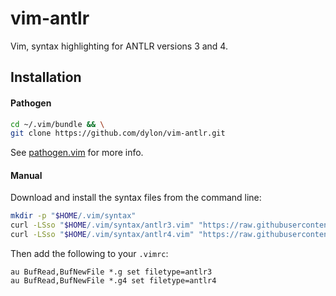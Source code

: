 # vim-antlr

Vim, syntax highlighting for ANTLR versions 3 and 4.

## Installation

#### Pathogen

```sh
cd ~/.vim/bundle && \
git clone https://github.com/dylon/vim-antlr.git
```

See [pathogen.vim](https://github.com/tpope/vim-pathogen) for more info.

#### Manual

Download and install the syntax files from the command line:

```sh
mkdir -p "$HOME/.vim/syntax"
curl -LSso "$HOME/.vim/syntax/antlr3.vim" "https://raw.githubusercontent.com/dylon/vim-antlr/master/syntax/antlr3.vim"
curl -LSso "$HOME/.vim/syntax/antlr4.vim" "https://raw.githubusercontent.com/dylon/vim-antlr/master/syntax/antlr4.vim"
```

Then add the following to your `.vimrc`:

```vim
au BufRead,BufNewFile *.g set filetype=antlr3
au BufRead,BufNewFile *.g4 set filetype=antlr4
```
